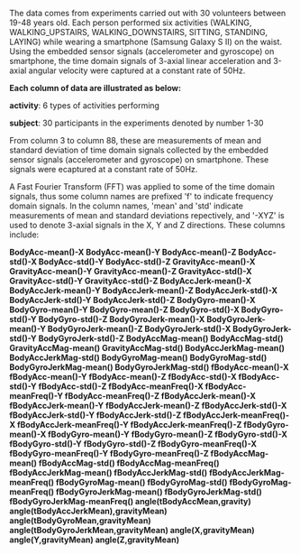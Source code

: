 The data comes from experiments carried out with 30 volunteers between 19-48 years old. Each person performed six activities (WALKING, WALKING_UPSTAIRS, WALKING_DOWNSTAIRS, SITTING, STANDING, LAYING) while wearing a smartphone (Samsung Galaxy S II) on the waist. Using the embedded sensor signals (accelerometer and gyroscope) on smartphone, the time domain signals of 3-axial linear acceleration and 3-axial angular velocity were captured at a constant rate of 50Hz.

**Each column of data are illustrated as below:**

**activity**: 6 types of activities performing

**subject**: 30 participants in the experiments denoted by number 1-30

From column 3 to column 88, these are measurements of mean and standard deviation of time domain signals collected by the embedded sensor signals (accelerometer and gyroscope) on smartphone. These signals were ecaptured at a constant rate of 50Hz. 

A Fast Fourier Transform (FFT) was applied to some of the time domain signals, thus some column names are prefixed 'f' to indicate frequency domain signals. In the column names, 'mean' and 'std' indicate measurements of mean and standard deviations repectively, and '-XYZ' is used to denote 3-axial signals in the X, Y and Z directions. These columns include:

**BodyAcc-mean()-X	BodyAcc-mean()-Y	BodyAcc-mean()-Z	BodyAcc-std()-X	BodyAcc-std()-Y	BodyAcc-std()-Z	GravityAcc-mean()-X	GravityAcc-mean()-Y	GravityAcc-mean()-Z	GravityAcc-std()-X	GravityAcc-std()-Y	GravityAcc-std()-Z	BodyAccJerk-mean()-X	BodyAccJerk-mean()-Y	BodyAccJerk-mean()-Z	BodyAccJerk-std()-X	BodyAccJerk-std()-Y	BodyAccJerk-std()-Z	BodyGyro-mean()-X	BodyGyro-mean()-Y	BodyGyro-mean()-Z	BodyGyro-std()-X	BodyGyro-std()-Y	BodyGyro-std()-Z	BodyGyroJerk-mean()-X	BodyGyroJerk-mean()-Y	BodyGyroJerk-mean()-Z	BodyGyroJerk-std()-X	BodyGyroJerk-std()-Y	BodyGyroJerk-std()-Z	BodyAccMag-mean()	BodyAccMag-std()	GravityAccMag-mean()	GravityAccMag-std()	BodyAccJerkMag-mean()	BodyAccJerkMag-std()	BodyGyroMag-mean()	BodyGyroMag-std()	BodyGyroJerkMag-mean()	BodyGyroJerkMag-std()	fBodyAcc-mean()-X	fBodyAcc-mean()-Y	fBodyAcc-mean()-Z	fBodyAcc-std()-X	fBodyAcc-std()-Y	fBodyAcc-std()-Z	fBodyAcc-meanFreq()-X	fBodyAcc-meanFreq()-Y	fBodyAcc-meanFreq()-Z	fBodyAccJerk-mean()-X	fBodyAccJerk-mean()-Y	fBodyAccJerk-mean()-Z	fBodyAccJerk-std()-X	fBodyAccJerk-std()-Y	fBodyAccJerk-std()-Z	fBodyAccJerk-meanFreq()-X	fBodyAccJerk-meanFreq()-Y	fBodyAccJerk-meanFreq()-Z	fBodyGyro-mean()-X	fBodyGyro-mean()-Y	fBodyGyro-mean()-Z	fBodyGyro-std()-X	fBodyGyro-std()-Y	fBodyGyro-std()-Z	fBodyGyro-meanFreq()-X	fBodyGyro-meanFreq()-Y	fBodyGyro-meanFreq()-Z	fBodyAccMag-mean()	fBodyAccMag-std()	fBodyAccMag-meanFreq()	fBodyAccJerkMag-mean()	fBodyAccJerkMag-std()	fBodyAccJerkMag-meanFreq()	fBodyGyroMag-mean()	fBodyGyroMag-std()	fBodyGyroMag-meanFreq()	fBodyGyroJerkMag-mean()	fBodyGyroJerkMag-std()	fBodyGyroJerkMag-meanFreq()	angle(tBodyAccMean,gravity)	angle(tBodyAccJerkMean),gravityMean)	angle(tBodyGyroMean,gravityMean)	angle(tBodyGyroJerkMean,gravityMean)	angle(X,gravityMean)	angle(Y,gravityMean)	angle(Z,gravityMean)**

